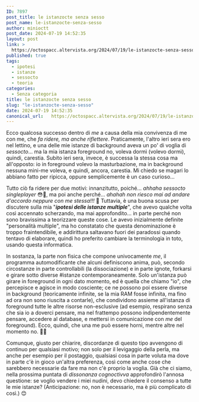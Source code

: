 ```yaml
---
ID: 7897
post_title: le istanzocte senza sesso
post_name: le-istanzocte-senza-sesso
author: minioctt
post_date: 2024-07-19 14:52:35
layout: post
link: >
  https://octospacc.altervista.org/2024/07/19/le-istanzocte-senza-sesso/
published: true
tags:
  - ipotesi
  - istanze
  - sessocto
  - teoria
categories:
  - Senza categoria
title: le istanzocte senza sesso
slug: "le-istanzocte-senza-sesso"
date: 2024-07-19 14:52:35
canonical_url:   https://octospacc.altervista.org/2024/07/19/le-istanzocte-senza-sesso/
---
```

<!-- wp:paragraph -->
<p markdown="1">Ecco qualcosa successo dentro di <em>me</em> a causa della mia convivenza di me con me, che <em>fa ridere, ma anche riflettere</em>. Praticamente, l'altro ieri sera ero nel lettino, e una delle mie istanze di background aveva un po' di voglia di <em>sessocto</em>... ma la mia istanza foreground no, voleva dormì (volevo dormì), quindi, carestia. Subito ieri sera, invece, è successa la stessa cosa ma all'opposto: io in foreground volevo la masturbazione, ma in background nessuna mini-me voleva, e quindi, ancora, carestia. Mi chiedo se magari lo abbiano fatto per ripicca, oppure semplicemente è un caso curioso...</p>
<!-- /wp:paragraph -->

<!-- wp:paragraph -->
<p markdown="1">Tutto ciò fa ridere per due motivi: innanzitutto, poiché... <em>ahhaha sessocto singleplayer</em> 😳🤣, ma poi anche perché... <em>ahahah non riesco mai ad andare d'accordo neppure con me stessa!!!</em> 🥰 Tuttavia, è una buona scusa per discutere sulla mia "<strong><em>ipotesi delle istanze multiple</em></strong>", che avevo qualche volta così accennato scherzando, ma mai approfondito... in parte perché non sono bravissima a teorizzare queste cose. Le avevo inizialmente definite "personalità multiple", ma ho constatato che questa denominazione è troppo fraintendibile, e addirittura saltavano fuori dei paradossi quando tentavo di elaborare, quindi ho preferito cambiare la terminologia in toto, usando questa informatica.</p>
<!-- /wp:paragraph -->

<!-- wp:paragraph -->
<p markdown="1">In sostanza, la parte non fisica che compone univocamente <em>me</em>, il programma automodificante che alcuni definiscono anima, può, secondo circostanze in parte controllabili (la dissociazione) e in parte ignote, forkarsi e girare sotto diverse #istanze contemporaneamente. Solo un'istanza può girare in foreground in ogni dato momento, ed è quella che chiamo "io", che percepisce e agisce in modo cosciente; ce ne possono poi essere diverse in background (teoricamente infinite, se la mia RAM fosse infinita, ma fino ad ora non sono riuscita a contarle), che condividono assieme all'istanza di foreground tutte le altre risorse non-esclusive (ad esempio, respirano senza che sia io a doverci pensare, ma nel frattempo possono indipendentemente pensare, accedere al database, e mettersi in comunicazione con <em>me</em> del foreground). Ecco, quindi, che una me può essere horni, mentre altre nel momento no. 😵‍💫️</p>
<!-- /wp:paragraph -->

<!-- wp:paragraph -->
<p markdown="1">Comunque, giusto per chiarire, discordanze di questo tipo avvengono di continuo per qualsiasi motivo; non solo per il levigaggio della perla, ma anche per esempio per il postaggio, qualsiasi cosa in parte voluta ma dove in parte c'è in gioco un'altra preferenza, così come anche cose che sarebbero necessarie da fare ma non c'è proprio la voglia. Già che ci siamo, nella prossima puntata di <em>dissonanza cognoctivva</em> approfondirò l'annosa questione: se voglio vendere i miei nudini, devo chiedere il consenso a tutte le mie istanze? (Anticipazione: no, non è necessario, ma è più complicato di così.) 😊️</p>
<!-- /wp:paragraph -->